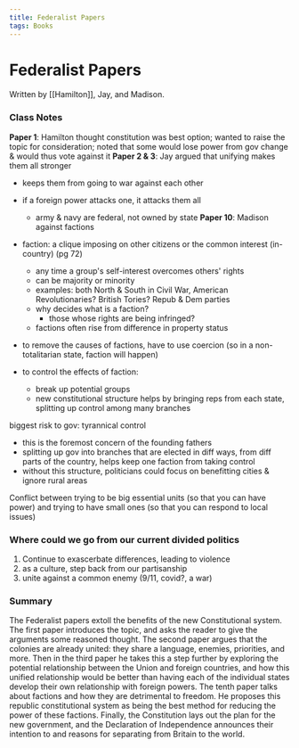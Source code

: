 ```yaml
---
title: Federalist Papers
tags: Books
---
```


# Federalist Papers
Written by [[Hamilton]], Jay, and Madison.


### Class Notes
**Paper 1**: Hamilton thought constitution was best option; wanted to raise the topic for consideration; noted that some would lose power from gov change & would thus vote against it
**Paper 2 & 3**: Jay argued that unifying makes them all stronger
- keeps them from going to war against each other
- if a foreign power attacks one, it attacks them all
	- army & navy are federal, not owned by state
**Paper 10**: Madison against factions
- faction: a clique imposing on other citizens or the common interest (in-country) (pg 72)
	- any time a group's self-interest overcomes others' rights
	- can be majority or minority
	- examples: both North & South in Civil War, American Revolutionaries? British Tories?	Repub & Dem parties
	- why decides what is a faction?
		- those whose rights are being infringed?
	- factions often rise from difference in property status

- to remove the causes of factions, have to use coercion (so in a non-totalitarian state, faction will happen)
- to control the effects of faction:
	- break up potential groups
	- new constitutional structure helps by bringing reps from each state, splitting up control among many branches



biggest risk to gov: tyrannical control
- this is the foremost concern of the founding fathers
- splitting up gov into branches that are elected in diff ways, from diff parts of the country, helps keep one faction from taking control
- without this structure, politicians could focus on benefitting cities & ignore rural areas

Conflict between trying to be big essential units (so that you can have power) and trying to have small ones (so that you can respond to local issues)


### Where could we go from our current divided politics
1. Continue to exascerbate differences, leading to violence
2. as a culture, step back from our partisanship
3. unite against a common enemy (9/11, covid?, a war)


### Summary
The Federalist papers extoll the benefits of the new Constitutional system. The first paper introduces the topic, and asks the reader to give the arguments some reasoned thought. The second paper argues that the colonies are already united: they share a language, enemies, priorities, and more. Then in the third paper he takes this a step further by exploring the potential relationship between the Union and foreign countries, and how this unified relationship would be better than having each of the individual states develop their own relationship with foreign powers. The tenth paper talks about factions and how they are detrimental to freedom. He proposes this republic constitutional system as being the best method for reducing the power of these factions. Finally, the Constitution lays out the plan for the new government, and the Declaration of Independence announces their intention to and reasons for separating from Britain to the world.